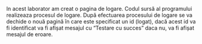 In acest laborator am creat o pagina de logare. Codul sursă al programului realizeaza procesul de logare. După efectuarea procesului de logare se va dechide o nouă pagină în care este specificat un id (logat), dacă acest id va fi identificat va fi afișat mesajul cu “Testare cu succes” daca nu, va fi afișat mesajul de eroare.

